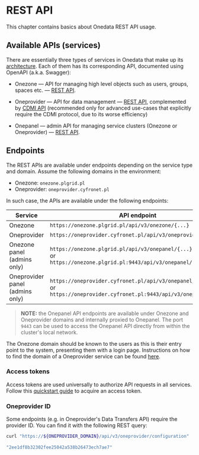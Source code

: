 # REST API

This chapter contains basics about Onedata REST API usage.

## Available APIs (services)

There are essentially three types of services in Onedata that make up its [architecture](../intro.md#architecture).
Each of them has its corresponding API, documented using OpenAPI (a.k.a. Swagger):

* Onezone — API for managing high level objects such as users, groups, spaces etc. —
  [REST API](https://onedata.org/#/home/api/stable/onezone).

* Oneprovider — API for data management — [REST API](https://onedata.org/#/home/api/stable/oneprovider),
  complemented by [CDMI API](cdmi.md) (recommended only for advanced use-cases
  that explicitly require the CDMI protocol, due to its worse efficiency)

* Onepanel — admin API for managing service clusters (Onezone or Oneprovider) —
  [REST API](https://onedata.org/#/home/api/stable/onepanel).

## Endpoints

The REST APIs are available under endpoints depending on the service type and domain.
Assume the following domains in the environment:

* Onezone: `onezone.plgrid.pl`
* Oneprovider: `oneprovider.cyfronet.pl`

In such case, the APIs are available under the following endpoints:

| Service                         | API endpoint                                                                                                                          |
| ------------------------------- | ------------------------------------------------------------------------------------------------------------------------------------- |
| Onezone                         | `https://onezone.plgrid.pl/api/v3/onezone/{...}`                                                                                      |
| Oneprovider                     | `https://oneprovider.cyfronet.pl/api/v3/oneprovider/{...}`                                                                            |
| Onezone panel (admins only)     | `https://onezone.plgrid.pl/api/v3/onepanel/{...}` <br /> or <br /> `https://onezone.plgrid.pl:9443/api/v3/onepanel/{...}`             |
| Oneprovider panel (admins only) | `https://oneprovider.cyfronet.pl/api/v3/onepanel/{...}` <br /> or <br /> `https://oneprovider.cyfronet.pl:9443/api/v3/onepanel/{...}` |

> **NOTE:** the Onepanel API endpoints are available under Onezone and Oneprovider
> domains and internally proxied to Onepanel. The port `9443` can be used to
> access the Onepanel API directly from within the cluster's local network.

The Onezone domain should be known to the users as this is their entry point
to the system, presenting them with a login page. Instructions on how to find
the domain of a Oneprovider service can be found [here](data.md#oneprovider-domain).

### Access tokens

Access tokens are used universally to authorize API requests in all services.
Follow this [quickstart guide](./tokens.md#access-token-quickstart) to acquire an access token.

### Oneprovider ID

Some endpoints (e.g. in Oneprovider's Data Transfers API) require the provider
ID. You can find it with the following REST query:

```bash
curl "https://${ONEPROVIDER_DOMAIN}/api/v3/oneprovider/configuration" | jq .providerId
     
"2ee1df8b32302fee25042a538b26473ech7ae7"
```
